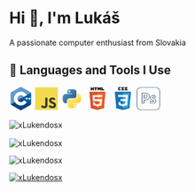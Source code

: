 <h1>Hi 👋, I'm Lukáš</h1>
<p>A passionate computer enthusiast from Slovakia</p>
<h2>🚀 Languages and Tools I Use</h2>
<p><a target="_blank" href="https://raw.githubusercontent.com/devicons/devicon/master/icons/cplusplus/cplusplus-original.svg" style="display: inline-block;"><img src="https://raw.githubusercontent.com/devicons/devicon/master/icons/cplusplus/cplusplus-original.svg" alt="cplusplus" width="42" height="42" /></a>
<a target="_blank" href="https://raw.githubusercontent.com/devicons/devicon/master/icons/javascript/javascript-original.svg" style="display: inline-block;"><img src="https://raw.githubusercontent.com/devicons/devicon/master/icons/javascript/javascript-original.svg" alt="javascript" width="42" height="42" /></a>
<a target="_blank" href="https://raw.githubusercontent.com/devicons/devicon/master/icons/python/python-original.svg" style="display: inline-block;"><img src="https://raw.githubusercontent.com/devicons/devicon/master/icons/python/python-original.svg" alt="python" width="42" height="42" /></a>
<a target="_blank" href="https://raw.githubusercontent.com/devicons/devicon/master/icons/html5/html5-original-wordmark.svg" style="display: inline-block;"><img src="https://raw.githubusercontent.com/devicons/devicon/master/icons/html5/html5-original-wordmark.svg" alt="html5" width="42" height="42" /></a>
<a target="_blank" href="https://raw.githubusercontent.com/devicons/devicon/master/icons/css3/css3-original-wordmark.svg" style="display: inline-block;"><img src="https://raw.githubusercontent.com/devicons/devicon/master/icons/css3/css3-original-wordmark.svg" alt="css3" width="42" height="42" /></a>
<a target="_blank" href="https://raw.githubusercontent.com/devicons/devicon/master/icons/photoshop/photoshop-line.svg" style="display: inline-block;"><img src="https://raw.githubusercontent.com/devicons/devicon/master/icons/photoshop/photoshop-line.svg" alt="photoshop" width="42" height="42" /></a></p>
<p><img align="center" src="https://github-readme-stats.vercel.app/api?username=xLukendosx&show_icons=true&locale=en" alt="xLukendosx" /></p>
<p><img align="center" src="https://github-readme-streak-stats.herokuapp.com/?user=xLukendosx&" alt="xLukendosx" /></p>
<p><img src="https://github-readme-stats.vercel.app/api/top-langs?username=xLukendosx&show_icons=true&locale=en&layout=compact" alt="xLukendosx" /></p>
<p><a href="https://github.com/ryo-ma/github-profile-trophy"><img src="https://github-profile-trophy.vercel.app/?username=xLukendosx" alt="xLukendosx" /></a></p>
